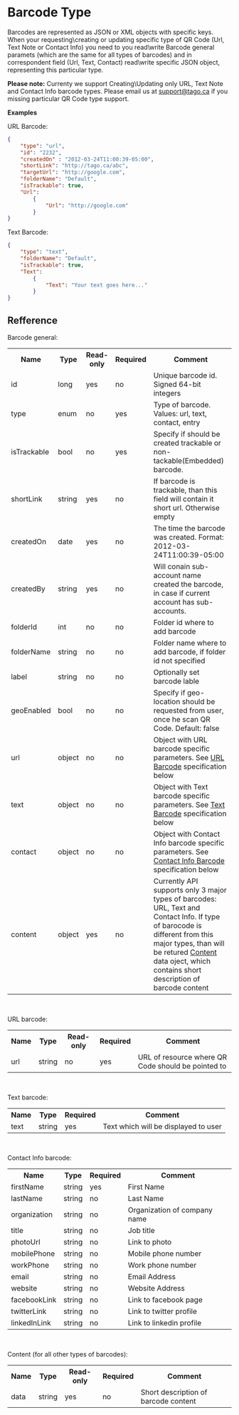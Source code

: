 Barcode Type
========

Barcodes are represented as JSON or XML objects with specific keys.
When your requesting\creating or updating  specific type of QR Code (Url, Text Note or Contact Info) you
need to you read\write Barcode general paramets (which are the same for all types of barcodes) and in correspondent
field (Url, Text, Contact) read\write specific JSON object, representing this particular type.

**Please note:** Currenty we support Creating\Updating only URL, Text Note and Contact Info barcode types. Please email us at support@tago.ca if you missing particular QR Code type support.

**Examples**

URL Barcode:

```json
{
    "type": "url", 
    "id": "2232",
    "createdOn" : "2012-03-24T11:00:39-05:00",
    "shortLink": "http://tago.ca/abc",
    "targetUrl": "http://google.com",
    "folderName": "Default",
    "isTrackable": true, 
    "Url": 
        { 
            "Url": "http://google.com"
        } 
}
```

Text Barcode:


```json
{
    "type": "text", 
    "folderName": "Default",
    "isTrackable": true, 
    "Text": 
        { 
            "Text": "Your text goes here..."
        } 
}
```

Refference
----


Barcode general:


<table>
    <tr>
      <th>Name</th>
      <th>Type</th>
      <th>Read-only</th>
      <th>Required</th>
      <th>Comment</th>
    </tr>
    <tr>
        <td>id</td>
        <td>long</td>
        <td>yes</td>
        <td>no</td>
        <td>Unique barcode id. Signed 64-bit integers</td>
    </tr>
    <tr>
        <td>type</td>
        <td>enum</td>
        <td>no</td>
        <td>yes</td>
        <td>Type of barcode. Values: url, text, contact, entry</td>
    </tr>
    <tr>
        <td>isTrackable</td>
        <td>bool</td>
        <td>no</td>
        <td>yes</td>
        <td>Specify if should be created trackable or non-tackable(Embedded) barcode.</td>
    </tr>
    <tr>
        <td>shortLink</td>
        <td>string</td>
        <td>yes</td>
        <td>no</td>
        <td>If barcode is trackable, than this field will contain it short url. Otherwise empty</td>
    </tr>
    <tr>
        <td>createdOn</td>
        <td>date</td>
        <td>yes</td>
        <td>no</td>
        <td>The time the barcode was created. Format: 2012-03-24T11:00:39-05:00</td>
    </tr>
    <tr>
        <td>createdBy</td>
        <td>string</td>
        <td>yes</td>
        <td>no</td>
        <td>Will conain sub-account name created the barcode, in case if current account has sub-accounts.</td>
    </tr>
    <tr>
        <td>folderId</td>
        <td>int</td>
        <td>no</td>
        <td>no</td>
        <td>Folder id where to add barcode</td>
    </tr>
    <tr>
        <td>folderName</td>
        <td>string</td>
        <td>no</td>
        <td>no</td>
        <td>Folder name where to add barcode, if folder id not specified</td>
    </tr>
    <tr>
        <td>label</td>
        <td>string</td>
        <td>no</td>
        <td>no</td>
        <td>Optionally set barcode lable</td>
    </tr>
    <tr>
        <td>geoEnabled</td>
        <td>bool</td>
        <td>no</td>
        <td>no</td>
        <td>Specify if geo-location should be requested from user, once he scan QR Code. Default: false</td>
    </tr>
    <tr>
        <td>url</td>
        <td>object</td>
        <td>no</td>
        <td>no</td>
        <td>Object with URL barcode specific parameters. See <a href="#url">URL Barcode</a> specification below</td>
    </tr>
    <tr>
        <td>text</td>
        <td>object</td>
        <td>no</td>
        <td>no</td>
        <td>Object with Text barcode specific parameters. See <a href="#text">Text Barcode</a> specification below</td>
    </tr>
    <tr>
        <td>сontact</td>
        <td>object</td>
        <td>no</td>
        <td>no</td>
        <td>Object with Contact Info barcode specific parameters. See <a href="#contact">Contact Info Barcode</a> specification below</td>
    </tr>
    <tr>
        <td>content</td>
        <td>object</td>
        <td>yes</td>
        <td>no</td>
        <td>Currently API supports only 3 major types of barcodes: URL, Text and Contact Info. If type of barocode is different from this major types, than will be retured <a href="#content">Content</a> data oject, which contains short description of barcode content</td>
    </tr>
</table>
<br />

<a name="url"></a>
URL barcode:

<table>
    <tr>
      <th>Name</th>
      <th>Type</th>
      <th>Read-only</th>
      <th>Required</th>
      <th>Comment</th>
    </tr>
    <tr>
        <td>url</td>
        <td>string</td>
        <td>no</td>
        <td>yes</td>
        <td>URL of resource where QR Code should be pointed to</td>
    </tr>
</table>
<br />

<a name="text"></a>
Text barcode:

<table>
    <tr>
      <th>Name</th>
      <th>Type</th>
      <th>Required</th>
      <th>Comment</th>
    </tr>
    <tr>
        <td>text</td>
        <td>string</td>
        <td>yes</td>
        <td>Text which will be displayed to user</td>
    </tr>
</table>
<br />

<a name="contact"></a>
Contact Info barcode:

<table>
    <tr>
      <th>Name</th>
      <th>Type</th>
      <th>Required</th>
      <th>Comment</th>
    </tr>
    <tr>
        <td>firstName</td>
        <td>string</td>
        <td>yes</td>
        <td>First Name</td>
    </tr>
    <tr>
        <td>lastName</td>
        <td>string</td>
        <td>no</td>
        <td>Last Name</td>
    </tr>
    <tr>
        <td>organization</td>
        <td>string</td>
        <td>no</td>
        <td>Organization of company name</td>
    </tr>
    <tr>
        <td>title</td>
        <td>string</td>
        <td>no</td>
        <td>Job title</td>
    </tr>
    <tr>
        <td>photoUrl</td>
        <td>string</td>
        <td>no</td>
        <td>Link to photo</td>
    </tr>
    <tr>
        <td>mobilePhone</td>
        <td>string</td>
        <td>no</td>
        <td>Mobile phone number</td>
    </tr>
    <tr>
        <td>workPhone</td>
        <td>string</td>
        <td>no</td>
        <td>Work phone number</td>
    </tr>
    <tr>
        <td>email</td>
        <td>string</td>
        <td>no</td>
        <td>Email Address</td>
    </tr>
    <tr>
        <td>website</td>
        <td>string</td>
        <td>no</td>
        <td>Website Address</td>
    </tr>
    <tr>
        <td>facebookLink</td>
        <td>string</td>
        <td>no</td>
        <td>Link to facebook page</td>
    </tr>
    <tr>
        <td>twitterLink</td>
        <td>string</td>
        <td>no</td>
        <td>Link to twitter profile</td>
    </tr>
        <tr>
        <td>linkedInLink</td>
        <td>string</td>
        <td>no</td>
        <td>Link to linkedin profile</td>
    </tr>
    
</table>

<br/>

<a name="content"></a>
Сontent (for all other types of barcodes):

<table>
    <tr>
      <th>Name</th>
      <th>Type</th>
      <th>Read-only</th>
      <th>Required</th>
      <th>Comment</th>
    </tr>
    <tr>
        <td>data</td>
        <td>string</td>
        <td>yes</td>
        <td>no</td>
        <td>Short description of barcode content</td>
    </tr>
</table>
<br />






